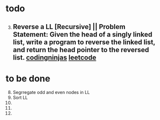 # todo

3. ## Reverse a LL [Recursive] || Problem Statement: Given the head of a singly linked list, write a program to reverse the linked list, and return the head pointer to the reversed list. [codingninjas](https://www.codingninjas.com/studio/problems/reverse-linked-list_920513) [leetcode](https://leetcode.com/problems/reverse-linked-list/)

# to be done 
8. Segrregate odd and even nodes in LL
11. Sort LL
13. 
14. 
15. 